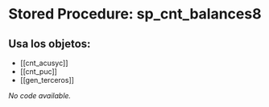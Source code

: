 # Stored Procedure: sp_cnt_balances8

## Usa los objetos:
- [[cnt_acusyc]]
- [[cnt_puc]]
- [[gen_terceros]]

*No code available.*
